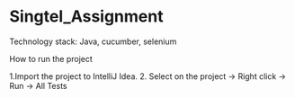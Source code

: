 # Singtel_Assignment
Technology stack:
Java, cucumber, selenium

How to run the project

1.Import the project to IntelliJ Idea.
2. Select on the project -> Right click -> Run -> All Tests

